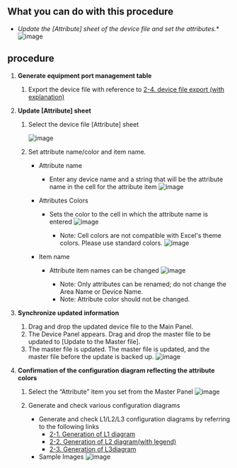 ## What you can do with this procedure
* *Update the [Attribute] sheet of the device file and set the attributes.**
![image](https://github.com/user-attachments/assets/f05b29db-2ffd-4686-8fba-e34db8af5c2f)


## procedure
1. **Generate equipment port management table**
    1. Export the device file with reference to [2-4. device file export (with explanation)](https://github.com/cisco-open/network-sketcher/blob/main/User_Guide/English/2-4%20Exporting%20Device%20Files.md)

1. **Update [Attribute] sheet**
    1. Select the device file [Attribute] sheet

       ![image](https://github.com/user-attachments/assets/f330506b-808e-4f59-8692-b2a53e42bb04)

    1. Set attribute name/color and item name.
       - Attribute name
         - Enter any device name and a string that will be the attribute name in the cell for the attribute item
           ![image](https://github.com/user-attachments/assets/4e33c60c-ee52-41a7-8f7c-dc3f4201afb9)

       - Attributes Colors
         - Sets the color to the cell in which the attribute name is entered
           ![image](https://github.com/user-attachments/assets/c179c069-ffbd-4f59-8ad9-c890347f4630)

           - Note: Cell colors are not compatible with Excel's theme colors. Please use standard colors.
             ![image](https://github.com/user-attachments/assets/64397ed8-f7e9-4ace-8b7f-51e02eb9c025)

       - Item name
         - Attribute item names can be changed
           ![image](https://github.com/user-attachments/assets/a8783b64-f18e-4036-b3a6-ec5fb143437e)

           - Note: Only attributes can be renamed; do not change the Area Name or Device Name.
           - Note: Attribute color should not be changed.


1. **Synchronize updated information**
    1. Drag and drop the updated device file to the Main Panel.
    1. The Device Panel appears. Drag and drop the master file to be updated to [Update to the Master file].
    1. The master file is updated. The master file is updated, and the master file before the update is backed up.
       ![image](https://github.com/user-attachments/assets/1f343875-ad12-4436-84cd-0c033c4e3f42)


1. **Confirmation of the configuration diagram reflecting the attribute colors**
   1. Select the “Attribute” item you set from the Master Panel
   ![image](https://github.com/user-attachments/assets/f521a0de-8344-49c0-87b6-6099011a6728)

   2. Generate and check various configuration diagrams
       - Generate and check L1/L2/L3 configuration diagrams by referring to the following links
          - [2-1. Generation of L1 diagram](https://github.com/cisco-open/network-sketcher/blob/main/User_Guide/English/2-1.%20generation%20of%20L1%20diagram.pdf)
          - [2-2. Generation of L2 diagram(with legend)](https://github.com/cisco-open/network-sketcher/blob/main/User_Guide/English/2-2.%20generation%20of%20L2%20diagram.pdf)
          - [2-3. Generation of L3diagram](https://github.com/cisco-open/network-sketcher/blob/main/User_Guide/English/2-3.%20generate%20of%20L3%20diagram.pdf)
        -  Sample Images
       ![image](https://github.com/user-attachments/assets/6c1e64db-a8f6-4336-9ccf-e3543f838af5)










